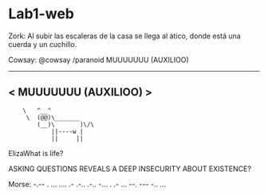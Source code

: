 # Lab1-web

Zork: 
Al subir las escaleras de la casa se llega al ático, donde está una cuerda y un cuchillo.

Cowsay:
@cowsay /paranoid MUUUUUUU (AUXILIOO)
 _____________________
< MUUUUUUU (AUXILIOO) >
 ---------------------
        \   ^__^
         \  (@@)\_______
            (__)\       )\/\
                ||----w |
                ||     ||
ElizaWhat is life?

ASKING QUESTIONS REVEALS A DEEP INSECURITY ABOUT EXISTENCE?

Morse: 
-.-- .  ... .... .- .-.. .-..  -... .  .- ...  --. --- -.. ...
